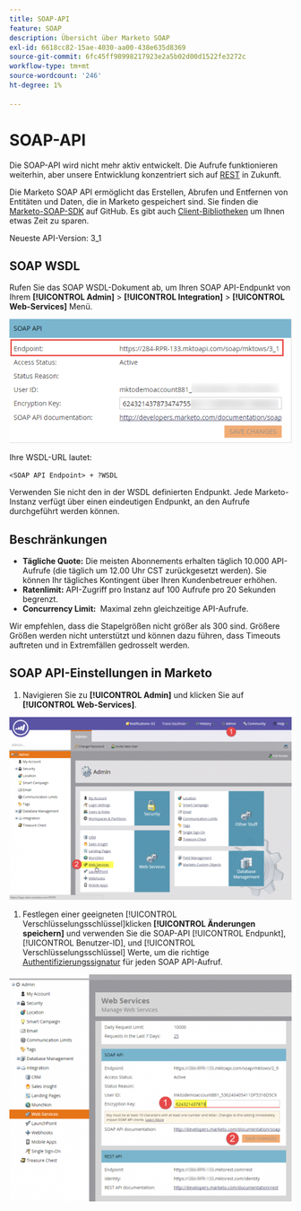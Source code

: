 ```yaml
---
title: SOAP-API
feature: SOAP
description: Übersicht über Marketo SOAP
exl-id: 6618cc82-15ae-4030-aa00-438e635d8369
source-git-commit: 6fc45ff98998217923e2a5b02d00d1522fe3272c
workflow-type: tm+mt
source-wordcount: '246'
ht-degree: 1%

---
```


# SOAP-API

Die SOAP-API wird nicht mehr aktiv entwickelt. Die Aufrufe funktionieren weiterhin, aber unsere Entwicklung konzentriert sich auf [REST](https://developer.adobe.com/marketo-apis/) in Zukunft.

Die Marketo SOAP API ermöglicht das Erstellen, Abrufen und Entfernen von Entitäten und Daten, die in Marketo gespeichert sind. Sie finden die [Marketo-SOAP-SDK](https://github.com/Marketo/SOAP-API-Java-Client) auf GitHub. Es gibt auch [Client-Bibliotheken](https://github.com/Marketo/Community-Supported-Client-Libraries) um Ihnen etwas Zeit zu sparen.

Neueste API-Version: 3_1

## SOAP WSDL

Rufen Sie das SOAP WSDL-Dokument ab, um Ihren SOAP API-Endpunkt von Ihrem **[!UICONTROL Admin]** > **[!UICONTROL Integration]** > **[!UICONTROL Web-Services]** Menü.

![SOAP Endpunkt](assets/endpoint-soap.png)

Ihre WSDL-URL lautet:

`<SOAP API Endpoint> + ?WSDL`

Verwenden Sie nicht den in der WSDL definierten Endpunkt. Jede Marketo-Instanz verfügt über einen eindeutigen Endpunkt, an den Aufrufe durchgeführt werden können.

## Beschränkungen

- **Tägliche Quote:** Die meisten Abonnements erhalten täglich 10.000 API-Aufrufe (die täglich um 12.00 Uhr CST zurückgesetzt werden). Sie können Ihr tägliches Kontingent über Ihren Kundenbetreuer erhöhen.
- **Ratenlimit:** API-Zugriff pro Instanz auf 100 Aufrufe pro 20 Sekunden begrenzt.
- **Concurrency Limit:**  Maximal zehn gleichzeitige API-Aufrufe.

Wir empfehlen, dass die Stapelgrößen nicht größer als 300 sind. Größere Größen werden nicht unterstützt und können dazu führen, dass Timeouts auftreten und in Extremfällen gedrosselt werden.

## SOAP API-Einstellungen in Marketo

1. Navigieren Sie zu **[!UICONTROL Admin]** und klicken Sie auf **[!UICONTROL Web-Services]**.

![admin-web-services2](assets/admin-web-services2.png)

1. Festlegen einer geeigneten [!UICONTROL Verschlüsselungsschlüssel]klicken **[!UICONTROL Änderungen speichern]** und verwenden Sie die SOAP-API [!UICONTROL Endpunkt], [!UICONTROL Benutzer-ID], und [!UICONTROL Verschlüsselungsschlüssel] Werte, um die richtige [Authentifizierungssignatur](authentication-signature.md) für jeden SOAP API-Aufruf.

![admin-web-services3](assets/admin-web-services3.png)
